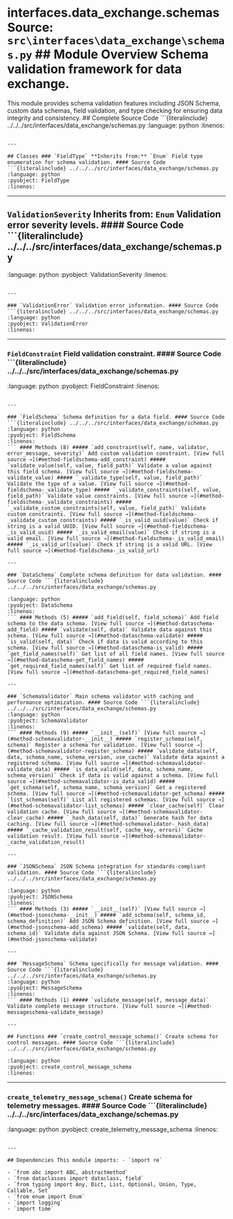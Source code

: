 # interfaces.data_exchange.schemas **Source:** `src\interfaces\data_exchange\schemas.py` ## Module Overview Schema validation framework for data exchange.

This module provides schema validation features including JSON Schema, custom data schemas, field validation,
and type checking for ensuring data integrity and consistency. ## Complete Source Code ```{literalinclude} ../../../src/interfaces/data_exchange/schemas.py
:language: python
:linenos:
```

---

## Classes ### `FieldType` **Inherits from:** `Enum` Field type enumeration for schema validation. #### Source Code ```{literalinclude} ../../../src/interfaces/data_exchange/schemas.py
:language: python
:pyobject: FieldType
:linenos:
```

---

## `ValidationSeverity` **Inherits from:** `Enum` Validation error severity levels. #### Source Code ```{literalinclude} ../../../src/interfaces/data_exchange/schemas.py

:language: python
:pyobject: ValidationSeverity
:linenos:
```

---

### `ValidationError` Validation error information. #### Source Code ```{literalinclude} ../../../src/interfaces/data_exchange/schemas.py
:language: python
:pyobject: ValidationError
:linenos:
```

---

### `FieldConstraint` Field validation constraint. #### Source Code ```{literalinclude} ../../../src/interfaces/data_exchange/schemas.py

:language: python
:pyobject: FieldConstraint
:linenos:
```

---

### `FieldSchema` Schema definition for a data field. #### Source Code ```{literalinclude} ../../../src/interfaces/data_exchange/schemas.py
:language: python
:pyobject: FieldSchema
:linenos:
``` #### Methods (8) ##### `add_constraint(self, name, validator, error_message, severity)` Add custom validation constraint. [View full source →](#method-fieldschema-add_constraint) ##### `validate_value(self, value, field_path)` Validate a value against this field schema. [View full source →](#method-fieldschema-validate_value) ##### `_validate_type(self, value, field_path)` Validate the type of a value. [View full source →](#method-fieldschema-_validate_type) ##### `_validate_constraints(self, value, field_path)` Validate value constraints. [View full source →](#method-fieldschema-_validate_constraints) ##### `_validate_custom_constraints(self, value, field_path)` Validate custom constraints. [View full source →](#method-fieldschema-_validate_custom_constraints) ##### `_is_valid_uuid(value)` Check if string is a valid UUID. [View full source →](#method-fieldschema-_is_valid_uuid) ##### `_is_valid_email(value)` Check if string is a valid email. [View full source →](#method-fieldschema-_is_valid_email) ##### `_is_valid_url(value)` Check if string is a valid URL. [View full source →](#method-fieldschema-_is_valid_url)

---

### `DataSchema` Complete schema definition for data validation. #### Source Code ```{literalinclude} ../../../src/interfaces/data_exchange/schemas.py

:language: python
:pyobject: DataSchema
:linenos:
``` #### Methods (5) ##### `add_field(self, field_schema)` Add field schema to the data schema. [View full source →](#method-dataschema-add_field) ##### `validate(self, data)` Validate data against this schema. [View full source →](#method-dataschema-validate) ##### `is_valid(self, data)` Check if data is valid according to this schema. [View full source →](#method-dataschema-is_valid) ##### `get_field_names(self)` Get list of all field names. [View full source →](#method-dataschema-get_field_names) ##### `get_required_field_names(self)` Get list of required field names. [View full source →](#method-dataschema-get_required_field_names)

---

### `SchemaValidator` Main schema validator with caching and performance optimization. #### Source Code ```{literalinclude} ../../../src/interfaces/data_exchange/schemas.py
:language: python
:pyobject: SchemaValidator
:linenos:
``` #### Methods (9) ##### `__init__(self)` [View full source →](#method-schemavalidator-__init__) ##### `register_schema(self, schema)` Register a schema for validation. [View full source →](#method-schemavalidator-register_schema) ##### `validate_data(self, data, schema_name, schema_version, use_cache)` Validate data against a registered schema. [View full source →](#method-schemavalidator-validate_data) ##### `is_data_valid(self, data, schema_name, schema_version)` Check if data is valid against a schema. [View full source →](#method-schemavalidator-is_data_valid) ##### `get_schema(self, schema_name, schema_version)` Get a registered schema. [View full source →](#method-schemavalidator-get_schema) ##### `list_schemas(self)` List all registered schemas. [View full source →](#method-schemavalidator-list_schemas) ##### `clear_cache(self)` Clear validation cache. [View full source →](#method-schemavalidator-clear_cache) ##### `_hash_data(self, data)` Generate hash for data caching. [View full source →](#method-schemavalidator-_hash_data) ##### `_cache_validation_result(self, cache_key, errors)` Cache validation result. [View full source →](#method-schemavalidator-_cache_validation_result)

---

### `JSONSchema` JSON Schema integration for standards-compliant validation. #### Source Code ```{literalinclude} ../../../src/interfaces/data_exchange/schemas.py

:language: python
:pyobject: JSONSchema
:linenos:
``` #### Methods (3) ##### `__init__(self)` [View full source →](#method-jsonschema-__init__) ##### `add_schema(self, schema_id, schema_definition)` Add JSON Schema definition. [View full source →](#method-jsonschema-add_schema) ##### `validate(self, data, schema_id)` Validate data against JSON Schema. [View full source →](#method-jsonschema-validate)

---

### `MessageSchema` Schema specifically for message validation. #### Source Code ```{literalinclude} ../../../src/interfaces/data_exchange/schemas.py
:language: python
:pyobject: MessageSchema
:linenos:
``` #### Methods (1) ##### `validate_message(self, message_data)` Validate complete message structure. [View full source →](#method-messageschema-validate_message)

---

## Functions ### `create_control_message_schema()` Create schema for control messages. #### Source Code ```{literalinclude} ../../../src/interfaces/data_exchange/schemas.py

:language: python
:pyobject: create_control_message_schema
:linenos:
```

---

### `create_telemetry_message_schema()` Create schema for telemetry messages. #### Source Code ```{literalinclude} ../../../src/interfaces/data_exchange/schemas.py
:language: python
:pyobject: create_telemetry_message_schema
:linenos:
```

---

## Dependencies This module imports: - `import re`

- `from abc import ABC, abstractmethod`
- `from dataclasses import dataclass, field`
- `from typing import Any, Dict, List, Optional, Union, Type, Callable, Set`
- `from enum import Enum`
- `import logging`
- `import time`
